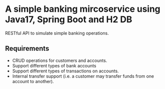 # A simple banking mircoservice using Java17, Spring Boot and H2 DB

RESTful API to simulate simple banking operations. 

## Requirements

*	CRUD operations for customers and accounts.
*	Support different types of bank accounts
*	Support different types of transactions on accounts.
*	Internal transfer support (i.e. a customer may transfer funds from one account to another).
